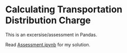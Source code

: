 # Calculating Transportation Distribution Charge

This is an excersise/assessment in Pandas.

Read [Assessment.ipynb](Assessment.ipynb) for my solution.
